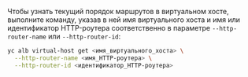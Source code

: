 Чтобы узнать текущий порядок маршрутов в виртуальном хосте, выполните команду, указав в ней имя виртуального хоста и имя или идентификатор HTTP-роутера соответственно в параметре `--http-router-name` или `--http-router-id`:

```bash
yc alb virtual-host get <имя_виртуального_хоста> \
  --http-router-name <имя_HTTP-роутера> \
  --http-router-id <идентификатор_HTTP-роутера>
```
